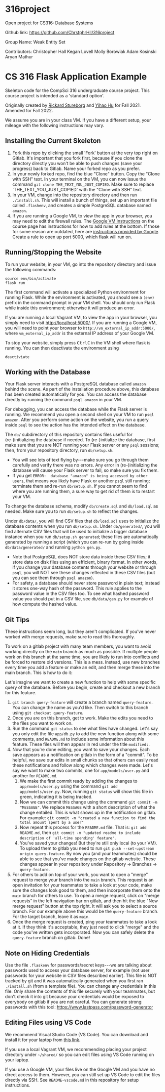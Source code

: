 # 316project
Open project for CS316: Database Systems

Github link: https://github.com/ChrstphrHll/316project

Group Name: Weak Entity Set

Contributors:
Christopher Hall 
Kegan Lovell
Molly Borowiak
Adam Kosinski
Aryan Mathur


# CS 316 Flask Application Example
Skeleton code for the CompSci 316 undergraduate course project.
This course project is intended as a 'standard option'.

Originally created by [Rickard Stureborg](http://www.rickard.stureborg.com) and [Yihao Hu](https://www.linkedin.com/in/yihaoh/) for Fall 2021.
Amended for Fall 2022.

We assume you are in your class VM.
If you have a different setup, your mileage with the following instructions may vary.

## Installing the Current Skeleton

1. Fork this repo by clicking the small 'Fork' button at the very top right on Gitlab.
   It's important that you fork first, because if you clone the directory directly you won't be able to push changes (save your progress) back to Gitlab.
   Name your forked repo as you prefer.
2. In your newly forked repo, find the blue "Clone" button.
   Copy the "Clone with SSH" text.
   In your terminal on the VM, you can now issue the command `git clone THE_TEXT_YOU_JUST_COPIED`.
   Make sure to replace 'THE_TEXT_YOU_JUST_COPIED' with the "Clone with SSH" text.
3. In your VM, change into the repository directory and then run `./install.sh`.
   This will install a bunch of things, set up an important file called `.flashenv`, and creates a simple PostgreSQL database named `amazon`.
4. If you are running a Google VM, to view the app in your browser, you may need to edit the firewall rules.
   The [Google VM instructions](https://courses.cs.duke.edu/fall22/compsci316d/instructions/gcp/) on the course page has instructions for how to add rules at the bottom.
   If those for some reason are outdated, here are [instructions provided by Google](https://cloud.google.com/vpc/docs/using-firewalls).
   Create a rule to open up port 5000, which flask will run on.

## Running/Stopping the Website

To run your website, in your VM, go into the repository directory and issue the following commands:
```
source env/bin/activate
flask run
```
The first command will activate a specialized Python environment for running Flask.
While the environment is activated, you should see a `(env)` prefix in the command prompt in your VM shell.
You should only run Flask while inside this environment; otherwise it will produce an error.

If you are running a local Vagrant VM, to view the app in your browser, you simply need to visit [http://localhost:5000/](http://localhost:5000/).
If you are running a Google VM, you will need to point your browser to `http://vm_external_ip_addr:5000/`, where `vm_external_ip_addr` is the external IP address of your Google VM.

To stop your website, simply press <kbd>Ctrl</kbd><kbd>C</kbd> in the VM shell where flask is running.
You can then deactivate the environment using
```
deactiviate
```

## Working with the Database

Your Flask server interacts with a PostgreSQL database called `amazon` behind the scene.
As part of the installation procedure above, this database has been created automatically for you.
You can access the database directly by running the command `psql amazon` in your VM.

For debugging, you can access the database while the Flask server is running.
We recommend you open a second shell on your VM to run `psql amazon`.
After you perform some action on the website, you run a query inside `psql` to see the action has the intended effect on the database.

The `db/` subdirectory of this repository contains files useful for (re-)initializing the database if needed.
To (re-)initialize the database, first make sure that you are NOT running your Flask server or any `psql` sessions; then, from your repository directory, run `db/setup.sh`.
* You will see lots of text flying by---make sure you go through them carefully and verify there was no errors.
  Any error in (re-)initializing the database will cause your Flask server to fail, so make sure you fix them.
* If you get `ERROR:  database "amazon" is being accessed by other users`, that means you likely have Flask or another `psql` still running; terminate them and re-run `db/setup.sh`.
  If you cannot seem to find where you are running them, a sure way to get rid of them is to restart your VM.

To change the database schema, modify `db/create.sql` and `db/load.sql` as needed.
Make sure you to run `db/setup.sh` to reflect the changes.

Under `db/data/`, you will find CSV files that `db/load.sql` uses to initialize the database contents when you run `db/setup.sh`.
Under `db/generated/`, you will find alternate CSV files that will be used to initialize a bigger database instance when you run `db/setup.sh generated`; these files are automatically generated by running a script (which you can re-run by going inside `db/data/generated/` and running `python gen.py`.
* Note that PostgreSQL does NOT store data inside these CSV files; it store data on disk files using an efficient, binary format.
  In other words, if you change your database contents through your website or through `psql`, you will NOT see these changes reflected in these CSV files (but you can see them through `psql amazon`).
* For safety, a database should never store password in plain text; instead it stores one-way hash of the password.
  This rule applies to the password value in the CSV files too.
  To see what hashed password value you should put in a CSV file, see `db/data/gen.py` for example of how compute the hashed value.

## Git Tips

These instructions seem long, but they aren't complicated.
If you've never worked with merge requests, make sure to read this thoroughly. 

To work on a gitlab project with many team members, you want to avoid working directly on the `main` branch as much as possible.
If multiple people work on this branch at the same time, you are likely to run into conflicts and be forced to restore old versions.
This is a mess.
Instead, use new branches every time you add a feature or make an edit, and then merge these into the main branch.
This is how to do it:

Let's imagine we want to create a new function to help with some specific query of the database. Before you begin, create and checkout a new branch for this feature.
1. `git branch query-feature` will create a branch named `query-feature`.
   You can change the name as you'd like.
   Then switch to this branch using `git checkout query-feature`.
2. Once you are on this branch, get to work.
   Make the edits you need to the files you want to work on.
3. Run the command `git status` to see what files have changed.
   Let's say you only edit the file `app/db.py` to add the new function along with some comments, and `README.md` to include some information about this feature.
   These files will then appear in red under the title `modified:`.
4. Now that you're done editing, you want to save your changes.
   Each save appears as a notification on gitlab in the form of a "commit".
   To be helpful, we save our edits in small chunks so that others can easily read these notifications and follow along which changes were made.
   Let's say we want to make two commits, one for `app/models/user.py` and another for `README.md`. 
   1. We make the first commit ready by adding the changes to `app/models/user.py` using the command `git add app/models/user.py`.
      Now, running `git status` will show this file in green, indicating it is being tracked.
   2. Now we can commit this change using the command `git commit -m "MESSAGE"`.
      We replace `MESSAGE` with a short description of what the change entailed.
      This is what shows up in the notification on gitlab. For example: `git commit -m "created a new function to find the total amount spent by a user"`
   3. Now repeat this process for the `README.md` file.
      That is: `git add README.md`, then `git commit -m "updated readme to include description of 'all-time spending' feature"`.
   4. You've saved your changes!
      But they're still only local (to your VM).
      To upload them to gitlab you need to run `git push --set-upstream origin query-feature`.
      By now you (and your teammates) should be able to see that you've made changes on the gitlab website.
      These changes appear in your repository under Repository -> Branches -> `query-feature`.
5. For others to add on top of your work, you want to open a "merge" request to merge your branch into the `main` branch.
   This request is an open invitation for your teammates to take a look at your code, make sure the changes look good to them, and then incorporate them onto the `main` branch for others to use.
   To open a merge request, click on "merge requests" in the left navigation bar on gitlab, and then hit the blue "New merge request" button at the top right.
   It will ask you to select a source branch.
   For our example above this would be the `query-feature` branch.
   For the target branch, leave it as `main`.
6. Once the merge request is created, ping your teammates to take a look at it.
   If they think it's acceptable, they just need to click "merge" and the code you've written gets incorporated.
   Now you can safely delete the `query-feature` branch on gitlab.
   Done!

## Note on Hiding Credentials

Use the file `.flaskenv` for passwords/secret keys---we are talking about passwords used to access your database server, for example (not user passwords for your website in CSV files described earlier).
This file is NOT tracked by git and it was automatically generated when you first ran `./install.sh` (from a template file).
You can change any credentials in this file.
Only share the contents of this file securely with your teammates, but don't check it into git because your credentials would be exposed to everybody on gitlab if you are not careful.
You can generate strong passwords with this tool: https://www.lastpass.com/password-generator

## Editing Files using VS Code

We recommend Visual Studio Code (VS Code).
You can download and install it for your laptop from [this link](https://code.visualstudio.com/Download).

If you use a local Vagrant VM, we recommending placing your project directory under `~/shared/` so you can edit files using VS Code running on your laptop.

If you use a Google VM, your files live on the Google VM and you have no direct access to them.
However, you can still set up VS Code to edit the files directly via SSH.
See `README-vscode.md` in this repository for setup instructions.
